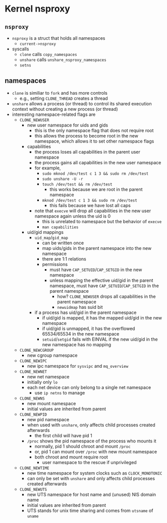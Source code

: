 Kernel nsproxy
==============

## `nsproxy`

- `nsproxy` is a struct that holds all namespaces
  - `current->nsproxy`
- syscalls
  - `clone` calls `copy_namespaces`
  - `unshare` calls `unshare_nsproxy_namespaces`
  - `setns`

## namespaces

- `clone` is similiar to `fork` and has more controls
  - e.g., setting `CLONE_THREAD` creates a thread
- `unshare` allows a process (or thread) to control its shared execution
  context without creating a new process (or thread)
- interesting namespace-related flags are
  - `CLONE_NEWUSER`
    - new user namespace for uids and gids
      - this is the only namespace flag that does not require root
      - this allows the process to become root in the new namespace, which
        allows it to set other namespace flags
    - capabilities
      - the process loses all capabilities in the parent user namespace
      - the process gains all capabilities in the new user namespace
      - for example,
        - `sudo mknod /dev/test c 1 3 && sudo rm /dev/test`
        - `sudo unshare -U -r`
        - `touch /dev/test && rm /dev/test`
          - this works because we are root in the parent namespace
        - `mknod /dev/test c 1 3 && sudo rm /dev/test`
          - this fails because we have lost all caps
      - note that `execve` will drop all capabilities in the new user
        namespace again unless the uid is 0
        - this is unrelated to namespace but the behavior of `execve`
        - `man capabilities`
    - uid/gid mappings
      - `uid_map`/`gid_map`
        - can be written once
        - map uids/gids in the parent namespace into the new namespace
        - there are 1:1 relations
        - permissions
          - must have `CAP_SETUID`/`CAP_SETGID` in the new namespace
          - unless mapping the effective uid/gid in the parent namespace, must
            have `CAP_SETUID`/`CAP_SETGID` in the parent namespace
            - how?  `CLONE_NEWUSER` drops all capabilities in the parent
              namespace
            - `newuidmap` has suid bit
      - if a process has uid/gid in the parent namespace
        - if uid/gid is mapped, it has the mapped uid/gid in the new namespace
        - if uid/gid is unmapped, it has the overflowed 65534/65534 in the new
          namespace
        - `setuid`/`setgid` fails with EINVAL if the new uid/gid in the new
          namespace has no mapping
  - `CLONE_NEWCGROUP`
    - new cgroup namespace
  - `CLONE_NEWIPC`
    - new ipc namespace for `sysvipc` and `mq_overview`
  - `CLONE_NEWNET`
    - new net namespace
    - initially only `lo`
    - each net device can only belong to a single net namespace
      - use `ip netns` to manage
  - `CLONE_NEWNS`
    - new mount namespace
    - initial values are inherited from parent
  - `CLONE_NEWPID`
    - new pid namespace
    - when used with `unshare`, only affects child processes created
      afterwards
      - the first child will have pid 1
    - `/proc` shows the pid namespace of the process who mounts it
      - normally, pid 1 should chroot and mount `/proc`
      - or, pid 1 can mount over `/proc` with new mount namespace
      - both chroot and mount require root
        - user namespace to the rescue if unprivileged
  - `CLONE_NEWTIME`
    - new time namespace for system clocks such as `CLOCK_MONOTONIC`
    - can only be set with `unshare` and only affects child processes created
      afterwards
  - `CLONE_NEWUTS`
    - new UTS namespace for host name and (unused) NIS domain name
    - initial values are inherited from parent
    - UTS stands for unix time sharing and comes from `utsname` of `uname`
